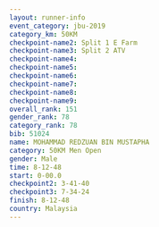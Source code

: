 ```yaml
---
layout: runner-info 
event_category: jbu-2019 
category_km: 50KM 
checkpoint-name2: Split 1 E Farm 
checkpoint-name3: Split 2 ATV 
checkpoint-name4: 
checkpoint-name5: 
checkpoint-name6: 
checkpoint-name7: 
checkpoint-name8: 
checkpoint-name9: 
overall_rank: 151
gender_rank: 78
category_rank: 78
bib: 51024
name: MOHAMMAD REDZUAN BIN MUSTAPHA
category: 50KM Men Open
gender: Male
time: 8-12-48
start: 0-00.0
checkpoint2: 3-41-40
checkpoint3: 7-34-24
finish: 8-12-48
country: Malaysia
---
```

